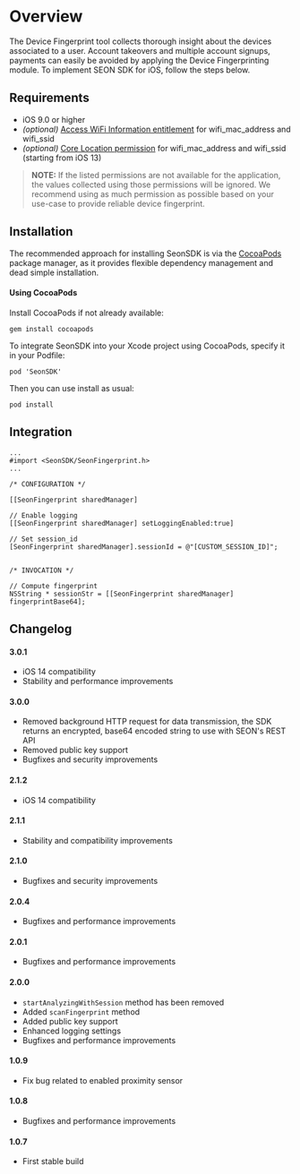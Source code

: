 # Overview

The Device Fingerprint tool collects thorough insight about the devices associated to a user. Account takeovers and multiple account signups, payments can easily be avoided by applying the Device Fingerprinting module. To implement SEON SDK for iOS, follow the steps below.

## Requirements
- iOS 9.0 or higher
- _(optional)_ [Access WiFi Information entitlement](https://developer.apple.com/documentation/bundleresources/entitlements/com_apple_developer_networking_wifi-info) for wifi_mac_address and wifi_ssid
- _(optional)_ [Core Location permission](https://developer.apple.com/documentation/corelocation/) for wifi_mac_address and wifi_ssid (starting from iOS 13)

> __NOTE:__ If the listed permissions are not available for the application, the values collected using those permissions will be ignored. We recommend using as much permission as possible based on your use-case to provide reliable device fingerprint.

## Installation

The recommended approach for installing SeonSDK is via the [CocoaPods](http://cocoapods.org/)  package manager, as it provides flexible dependency management and dead simple installation. 

#### Using CocoaPods

Install CocoaPods if not already available:

```
gem install cocoapods
```

To integrate SeonSDK into your Xcode project using CocoaPods, specify it in your Podfile:

```
pod 'SeonSDK'
```

Then you can use install as usual:

```
pod install
```

## Integration


```
...
#import <SeonSDK/SeonFingerprint.h>
...
```

```
/* CONFIGURATION */

[[SeonFingerprint sharedManager] 

// Enable logging
[[SeonFingerprint sharedManager] setLoggingEnabled:true]

// Set session_id
[SeonFingerprint sharedManager].sessionId = @"[CUSTOM_SESSION_ID]";


/* INVOCATION */

// Compute fingerprint
NSString * sessionStr = [[SeonFingerprint sharedManager] fingerprintBase64];

```

## Changelog

#### 3.0.1
- iOS 14 compatibility
- Stability and performance improvements

#### 3.0.0
- Removed background HTTP request for data transmission, the SDK returns an encrypted, base64 encoded string to use with SEON's REST API
- Removed public key support
- Bugfixes and security improvements

#### 2.1.2
- iOS 14 compatibility

#### 2.1.1
- Stability and compatibility improvements

#### 2.1.0
- Bugfixes and security improvements

#### 2.0.4
- Bugfixes and performance improvements

#### 2.0.1
- Bugfixes and performance improvements

#### 2.0.0
- `startAnalyzingWithSession` method has been removed
- Added `scanFingerprint` method
- Added public key support
- Enhanced logging settings
- Bugfixes and performance improvements

#### 1.0.9
- Fix bug related to enabled proximity sensor

#### 1.0.8
- Bugfixes and performance improvements

#### 1.0.7
- First stable build
